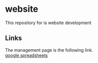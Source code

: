 # website
This repository for is website development

## Links
The management page is the following link.<br>
[google spreadsheets](https://docs.google.com/spreadsheets/d/1nM7Vn-XCOSNV_U8uoGHA_fxT16uoVbwQ-w7uke4loA0/edit?usp=sharing)
